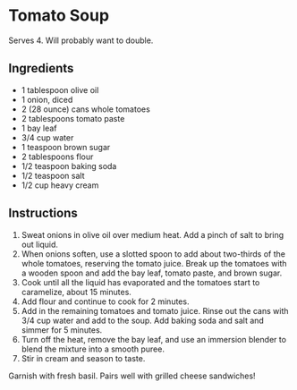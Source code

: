 # Tomato Soup

Serves 4. Will probably want to double.

## Ingredients

- 1 tablespoon olive oil
- 1 onion, diced
- 2 (28 ounce) cans whole tomatoes
- 2 tablespoons tomato paste
- 1 bay leaf
- 3/4 cup water
- 1 teaspoon brown sugar
- 2 tablespoons flour
- 1/2 teaspoon baking soda
- 1/2 teaspoon salt
- 1/2 cup heavy cream

## Instructions

1. Sweat onions in olive oil over medium heat. Add a pinch of salt to bring out liquid.
2. When onions soften, use a slotted spoon to add about two-thirds of the whole tomatoes, reserving the tomato juice. Break up the tomatoes with a wooden spoon and add the bay leaf, tomato paste, and brown sugar.
3. Cook until all the liquid has evaporated and the tomatoes start to caramelize, about 15 minutes.
4. Add flour and continue to cook for 2 minutes.
5. Add in the remaining tomatoes and tomato juice. Rinse out the cans with 3/4 cup water and add to the soup. Add baking soda and salt and simmer for 5 minutes.
6. Turn off the heat, remove the bay leaf, and use an immersion blender to blend the mixture into a smooth puree.
7. Stir in cream and season to taste.

Garnish with fresh basil. Pairs well with grilled cheese sandwiches!

